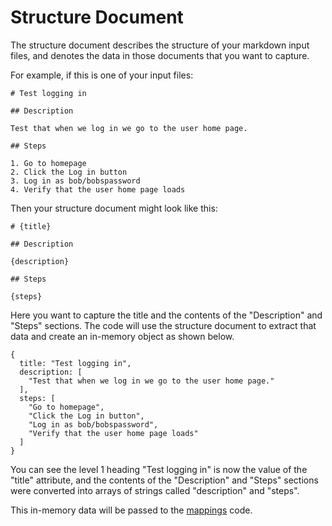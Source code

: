 # Structure Document

The structure document describes the structure of your markdown input files, and denotes the data in those documents that you want to capture.

For example, if this is one of your input files:

```
# Test logging in

## Description

Test that when we log in we go to the user home page.

## Steps

1. Go to homepage
2. Click the Log in button
3. Log in as bob/bobspassword
4. Verify that the user home page loads
```

Then your structure document might look like this:

```
# {title}

## Description

{description}

## Steps

{steps}
```

Here you want to capture the title and the contents of the "Description" and "Steps" sections. The code will use the structure document to extract that data and create an in-memory object as shown below.

```
{
  title: "Test logging in",
  description: [
    "Test that when we log in we go to the user home page."
  ],
  steps: [
    "Go to homepage",
    "Click the Log in button",
    "Log in as bob/bobspassword",
    "Verify that the user home page loads"
  ]
}
```

You can see the level 1 heading "Test logging in" is now the value of the "title" attribute, and the contents of the "Description" and "Steps" sections were converted into arrays of strings called "description" and "steps".

This in-memory data will be passed to the [mappings](mappings.md) code.
